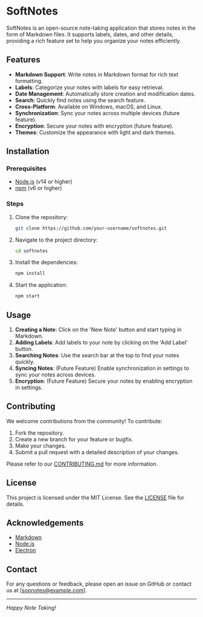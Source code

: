 # SoftNotes

SoftNotes is an open-source note-taking application that stores notes in the form of Markdown files. It supports labels, dates, and other details, providing a rich feature set to help you organize your notes efficiently.

## Features

- **Markdown Support**: Write notes in Markdown format for rich text formatting.
- **Labels**: Categorize your notes with labels for easy retrieval.
- **Date Management**: Automatically store creation and modification dates.
- **Search**: Quickly find notes using the search feature.
- **Cross-Platform**: Available on Windows, macOS, and Linux.
- **Synchronization**: Sync your notes across multiple devices (future feature).
- **Encryption**: Secure your notes with encryption (future feature).
- **Themes**: Customize the appearance with light and dark themes.

## Installation

### Prerequisites

- [Node.js](https://nodejs.org/) (v14 or higher)
- [npm](https://www.npmjs.com/) (v6 or higher)

### Steps

1. Clone the repository:
    ```bash
    git clone https://github.com/your-username/softnotes.git
    ```

2. Navigate to the project directory:
    ```bash
    cd softnotes
    ```

3. Install the dependencies:
    ```bash
    npm install
    ```

4. Start the application:
    ```bash
    npm start
    ```

## Usage

1. **Creating a Note**: Click on the 'New Note' button and start typing in Markdown.
2. **Adding Labels**: Add labels to your note by clicking on the 'Add Label' button.
3. **Searching Notes**: Use the search bar at the top to find your notes quickly.
4. **Syncing Notes**: (Future Feature) Enable synchronization in settings to sync your notes across devices.
5. **Encryption**: (Future Feature) Secure your notes by enabling encryption in settings.

## Contributing

We welcome contributions from the community! To contribute:

1. Fork the repository.
2. Create a new branch for your feature or bugfix.
3. Make your changes.
4. Submit a pull request with a detailed description of your changes.

Please refer to our [CONTRIBUTING.md](CONTRIBUTING.md) for more information.

## License

This project is licensed under the MIT License. See the [LICENSE](LICENSE) file for details.

## Acknowledgements

- [Markdown](https://daringfireball.net/projects/markdown/)
- [Node.js](https://nodejs.org/)
- [Electron](https://www.electronjs.org/)

## Contact

For any questions or feedback, please open an issue on GitHub or contact us at [sopnotes@example.com].

---

*Happy Note Taking!*

